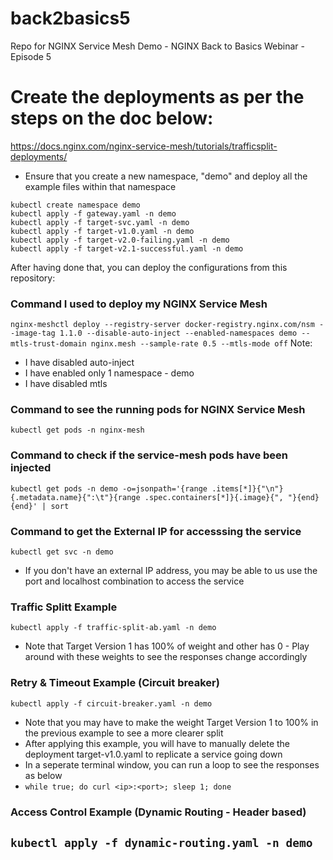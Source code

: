 # back2basics5
Repo for NGINX Service Mesh Demo - NGINX Back to Basics Webinar - Episode 5


# Create the deployments as per the steps on the doc below:
https://docs.nginx.com/nginx-service-mesh/tutorials/trafficsplit-deployments/

- Ensure that you create a new namespace, "demo" and deploy all the example files within that namespace

```
kubectl create namespace demo
kubectl apply -f gateway.yaml -n demo
kubectl apply -f target-svc.yaml -n demo
kubectl apply -f target-v1.0.yaml -n demo
kubectl apply -f target-v2.0-failing.yaml -n demo
kubectl apply -f target-v2.1-successful.yaml -n demo
```

After having done that, you can deploy the configurations from this repository:

### Command I used to deploy my NGINX Service Mesh

```nginx-meshctl deploy --registry-server docker-registry.nginx.com/nsm --image-tag 1.1.0 --disable-auto-inject --enabled-namespaces demo --mtls-trust-domain nginx.mesh --sample-rate 0.5 --mtls-mode off```
Note:
- I have disabled auto-inject
- I have enabled only 1 namespace - demo
- I have disabled mtls

### Command to see the running pods for NGINX Service Mesh
```kubectl get pods -n nginx-mesh```

### Command to check if the service-mesh pods have been injected
```kubectl get pods -n demo -o=jsonpath='{range .items[*]}{"\n"}{.metadata.name}{":\t"}{range .spec.containers[*]}{.image}{", "}{end}{end}' | sort```

### Command to get the External IP for accesssing the service
```kubectl get svc -n demo```
- If you don't have an external IP address, you may be able to us use the port and localhost combination to access the service

### Traffic Splitt Example
```kubectl apply -f traffic-split-ab.yaml -n demo```
- Note that Target Version 1 has 100% of weight and other has 0 - Play around with these weights to see the responses change accordingly

### Retry & Timeout Example (Circuit breaker)
```kubectl apply -f circuit-breaker.yaml -n demo```
- Note that you may have to make the weight Target Version 1 to 100% in the previous example to see a more clearer split
- After applying this example, you will have to manually delete the deployment target-v1.0.yaml to replicate a service going down
- In a seperate terminal window, you can run a loop to see the responses as below
- ```while true; do curl <ip>:<port>; sleep 1; done```

### Access Control Example (Dynamic Routing - Header based)
```kubectl apply -f dynamic-routing.yaml -n demo```
- 


